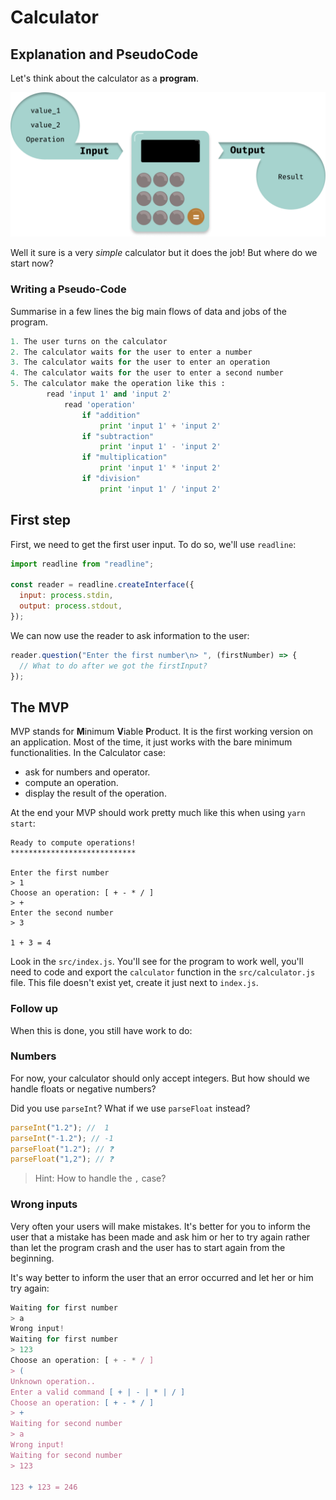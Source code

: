 # Calculator

## Explanation and PseudoCode

Let's think about the calculator as a **program**.

![Calculator Program](./assets/images/Calculator_Prog.png)

Well it sure is a very _simple_ calculator but it does the job!
But where do we start now?

### Writing a Pseudo-Code

Summarise in a few lines the big main flows of data and jobs of the program.

```python
1. The user turns on the calculator
2. The calculator waits for the user to enter a number
3. The calculator waits for the user to enter an operation
4. The calculator waits for the user to enter a second number
5. The calculator make the operation like this :
        read 'input 1' and 'input 2'
            read 'operation'
                if "addition"
                    print 'input 1' + 'input 2'
                if "subtraction"
                    print 'input 1' - 'input 2'
                if "multiplication"
                    print 'input 1' * 'input 2'
                if "division"
                    print 'input 1' / 'input 2'
```

## First step

First, we need to get the first user input. To do so, we'll use `readline`:

```js
import readline from "readline";

const reader = readline.createInterface({
  input: process.stdin,
  output: process.stdout,
});
```

We can now use the reader to ask information to the user:

```js
reader.question("Enter the first number\n> ", (firstNumber) => {
  // What to do after we got the firstInput?
});
```

## The MVP

MVP stands for **M**inimum **V**iable **P**roduct. It is the first working version on an application.
Most of the time, it just works with the bare minimum functionalities. In the Calculator case:

- ask for numbers and operator.
- compute an operation.
- display the result of the operation.

At the end your MVP should work pretty much like this when using `yarn start`:

```shell
Ready to compute operations!
****************************

Enter the first number
> 1
Choose an operation: [ + - * / ]
> +
Enter the second number
> 3

1 + 3 = 4
```

Look in the `src/index.js`. You'll see for the program to work well, you'll need to code and export the `calculator` function in the `src/calculator.js` file. This file doesn't exist yet, create it just next to `index.js`.

### Follow up

When this is done, you still have work to do:

### Numbers

For now, your calculator should only accept integers. But how should we handle floats or negative numbers?

Did you use `parseInt`? What if we use `parseFloat` instead?

```js
parseInt("1.2"); //  1
parseInt("-1.2"); // -1
parseFloat("1.2"); // ❓
parseFloat("1,2"); // ❓
```

> Hint: How to handle the `,` case?

### Wrong inputs

Very often your users will make mistakes. It's better for you to inform the user that a mistake has been made and ask him or her to try again rather than let the program crash and the user has to start again from the beginning.

It's way better to inform the user that an error occurred and let her or him try again:

```js
Waiting for first number
> a
Wrong input!
Waiting for first number
> 123
Choose an operation: [ + - * / ]
> (
Unknown operation..
Enter a valid command [ + | - | * | / ]
Choose an operation: [ + - * / ]
> +
Waiting for second number
> a
Wrong input!
Waiting for second number
> 123

123 + 123 = 246
```
